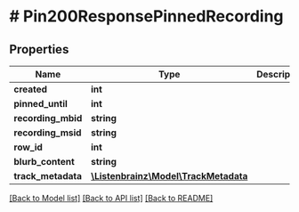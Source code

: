 # # Pin200ResponsePinnedRecording

## Properties

Name | Type | Description | Notes
------------ | ------------- | ------------- | -------------
**created** | **int** |  | [optional]
**pinned_until** | **int** |  | [optional]
**recording_mbid** | **string** |  | [optional]
**recording_msid** | **string** |  | [optional]
**row_id** | **int** |  | [optional]
**blurb_content** | **string** |  | [optional]
**track_metadata** | [**\Listenbrainz\Model\TrackMetadata**](TrackMetadata.md) |  | [optional]

[[Back to Model list]](../../README.md#models) [[Back to API list]](../../README.md#endpoints) [[Back to README]](../../README.md)
